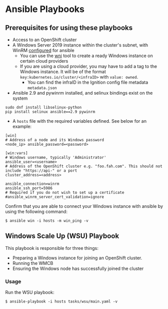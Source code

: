 # Ansible Playbooks

## Prerequisites for using these playbooks
- Access to an OpenShift cluster
- A Windows Server 2019 instance within the cluster's subnet, with WinRM [configured](https://docs.ansible.com/ansible/latest/user_guide/windows_setup.html#winrm-setup) for ansible
    - You can use the [wni](https://github.com/openshift/windows-machine-config-operator/tree/master/tools/windows-node-installer) tool to create a ready Windows instance on certain cloud providers
    - If you are using a cloud provider, you may have to add a tag to the Windows instance.
      It will be of the format `key:kubernetes.io/cluster/<infraID>` with `value: owned`.
      - You can find the infraID in the Ignition config file metadata `metadata.json`
- Ansible 2.9 and pywinrm installed, and selinux bindings exist on the system
```
sudo dnf install libselinux-python
pip install selinux ansible==2.9 pywinrm
```
- A `hosts` file with the required variables defined. See below for an example:
```
[win]
# Address of a node and its Windows password
<node_ip> ansible_password=<password>

[win:vars]
# Windows username, typically 'Administrator'
ansible_user=<username>
# Address of the OpenShift cluster e.g. "foo.fah.com". This should not include "https://api-" or a port
cluster_address=<address>

ansible_connection=winrm
ansible_ssh_port=5986
# Required if you do not wish to set up a certificate
#ansible_winrm_server_cert_validation=ignore
```
Confirm that you are able to connect your Windows instance with ansible by using the following command:
```
$ ansible win -i hosts -m win_ping -v
```


## Windows Scale Up (WSU) Playbook
This playbook is responsible for three things:
- Preparing a Windows instance for joining an OpenShift cluster.
- Running the WMCB
- Ensuring the Windows node has successfully joined the cluster

### Usage
Run the WSU playbook:
```
$ ansible-playbook -i hosts tasks/wsu/main.yaml -v
```
